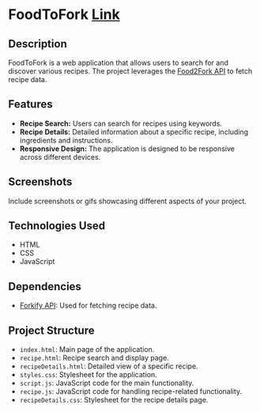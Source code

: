 # FoodToFork  [Link]("https://shantanumurdio.github.io/foodToFork/")

## Description

FoodToFork is a web application that allows users to search for and discover various recipes. The project leverages the [Food2Fork API](https://forkify-api.herokuapp.com/) to fetch recipe data.

## Features

- **Recipe Search:** Users can search for recipes using keywords.
- **Recipe Details:** Detailed information about a specific recipe, including ingredients and instructions.
- **Responsive Design:** The application is designed to be responsive across different devices.

## Screenshots

Include screenshots or gifs showcasing different aspects of your project.

## Technologies Used

- HTML
- CSS
- JavaScript

## Dependencies

- [Forkify API](https://forkify-api.herokuapp.com/): Used for fetching recipe data.

## Project Structure

- `index.html`: Main page of the application.
- `recipe.html`: Recipe search and display page.
- `recipeDetails.html`: Detailed view of a specific recipe.
- `styles.css`: Stylesheet for the application.
- `script.js`: JavaScript code for the main functionality.
- `recipe.js`: JavaScript code for handling recipe-related functionality.
- `recipeDetails.css`: Stylesheet for the recipe details page.
